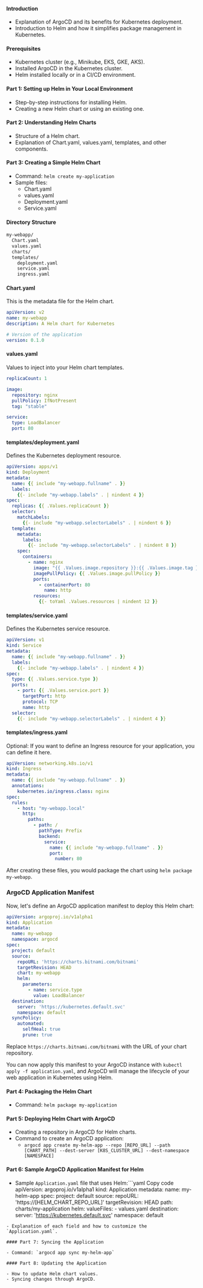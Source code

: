 #### Introduction

- Explanation of ArgoCD and its benefits for Kubernetes deployment.
- Introduction to Helm and how it simplifies package management in Kubernetes.

#### Prerequisites

- Kubernetes cluster (e.g., Minikube, EKS, GKE, AKS).
- Installed ArgoCD in the Kubernetes cluster.
- Helm installed locally or in a CI/CD environment.

#### Part 1: Setting up Helm in Your Local Environment

- Step-by-step instructions for installing Helm.
- Creating a new Helm chart or using an existing one.

#### Part 2: Understanding Helm Charts

- Structure of a Helm chart.
- Explanation of Chart.yaml, values.yaml, templates, and other components.

#### Part 3: Creating a Simple Helm Chart

- Command: `helm create my-application`
- Sample files:
   - Chart.yaml
   - values.yaml
   - Deployment.yaml
   - Service.yaml

#### Directory Structure
```markdown
my-webapp/
  Chart.yaml
  values.yaml
  charts/
  templates/
    deployment.yaml
    service.yaml
    ingress.yaml

```
#### Chart.yaml
This is the metadata file for the Helm chart.

```yaml
apiVersion: v2
name: my-webapp
description: A Helm chart for Kubernetes

# Version of the application
version: 0.1.0

```
#### values.yaml
Values to inject into your Helm chart templates.

```yaml
replicaCount: 1

image:
  repository: nginx
  pullPolicy: IfNotPresent
  tag: "stable"

service:
  type: LoadBalancer
  port: 80

```
#### templates/deployment.yaml
Defines the Kubernetes deployment resource.

```yaml
apiVersion: apps/v1
kind: Deployment
metadata:
  name: {{ include "my-webapp.fullname" . }}
  labels:
    {{- include "my-webapp.labels" . | nindent 4 }}
spec:
  replicas: {{ .Values.replicaCount }}
  selector:
    matchLabels:
      {{- include "my-webapp.selectorLabels" . | nindent 6 }}
  template:
    metadata:
      labels:
        {{- include "my-webapp.selectorLabels" . | nindent 8 }}
    spec:
      containers:
        - name: nginx
          image: "{{ .Values.image.repository }}:{{ .Values.image.tag }}"
          imagePullPolicy: {{ .Values.image.pullPolicy }}
          ports:
            - containerPort: 80
              name: http
          resources:
            {{- toYaml .Values.resources | nindent 12 }}

```
#### templates/service.yaml
Defines the Kubernetes service resource.

```yaml
apiVersion: v1
kind: Service
metadata:
  name: {{ include "my-webapp.fullname" . }}
  labels:
    {{- include "my-webapp.labels" . | nindent 4 }}
spec:
  type: {{ .Values.service.type }}
  ports:
    - port: {{ .Values.service.port }}
      targetPort: http
      protocol: TCP
      name: http
  selector:
    {{- include "my-webapp.selectorLabels" . | nindent 4 }}

```
#### templates/ingress.yaml
Optional: If you want to define an Ingress resource for your application, you can define it here.

```yaml
apiVersion: networking.k8s.io/v1
kind: Ingress
metadata:
  name: {{ include "my-webapp.fullname" . }}
  annotations:
    kubernetes.io/ingress.class: nginx
spec:
  rules:
    - host: "my-webapp.local"
      http:
        paths:
          - path: /
            pathType: Prefix
            backend:
              service:
                name: {{ include "my-webapp.fullname" . }}
                port:
                  number: 80

```
After creating these files, you would package the chart using `helm package my-webapp`.

### ArgoCD Application Manifest
Now, let's define an ArgoCD application manifest to deploy this Helm chart:

```yaml
apiVersion: argoproj.io/v1alpha1
kind: Application
metadata:
  name: my-webapp
  namespace: argocd
spec:
  project: default
  source:
    repoURL: 'https://charts.bitnami.com/bitnami'
    targetRevision: HEAD
    chart: my-webapp
    helm:
      parameters:
        - name: service.type
          value: LoadBalancer
  destination:
    server: 'https://kubernetes.default.svc'
    namespace: default
  syncPolicy:
    automated:
      selfHeal: true
      prune: true

```
Replace `https://charts.bitnami.com/bitnami` with the URL of your chart repository.

You can now apply this manifest to your ArgoCD instance with `kubectl apply -f application.yaml`, and ArgoCD will manage the lifecycle of your web application in Kubernetes using Helm.


#### Part 4: Packaging the Helm Chart

- Command: `helm package my-application`

#### Part 5: Deploying Helm Chart with ArgoCD

- Creating a repository in ArgoCD for Helm charts.
- Command to create an ArgoCD application:
   - `argocd app create my-helm-app --repo [REPO_URL] --path [CHART_PATH] --dest-server [K8S_CLUSTER_URL] --dest-namespace [NAMESPACE]`

#### Part 6: Sample ArgoCD Application Manifest for Helm

- Sample `Application.yaml` file that uses Helm:```yaml
Copy code
apiVersion: argoproj.io/v1alpha1
kind: Application
metadata:
  name: my-helm-app
spec:
  project: default
  source:
    repoURL: 'https://[HELM_CHART_REPO_URL]'
    targetRevision: HEAD
    path: charts/my-application
    helm:
      valueFiles:
        - values.yaml
  destination:
    server: 'https://kubernetes.default.svc'
    namespace: default

```
- Explanation of each field and how to customize the `Application.yaml`.

#### Part 7: Syncing the Application

- Command: `argocd app sync my-helm-app`

#### Part 8: Updating the Application

- How to update Helm chart values.
- Syncing changes through ArgoCD.